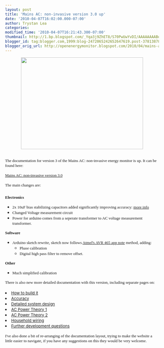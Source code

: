 ```yaml
---
layout: post
title: 'Mains AC: non-invasive version 3.0 up'
date: '2010-04-07T16:02:00.000-07:00'
author: Trystan Lea
categories: 
modified_time: '2010-04-07T16:21:43.300-07:00'
thumbnail: http://1.bp.blogspot.com/_Yqa3j9ZhET8/S70PwUwYvDI/AAAAAAAABqo/n8mTr0jT6bA/s72-c/vibasic.JPG
blogger_id: tag:blogger.com,1999:blog-2472065242652647619.post-3781387890743281483
blogger_orig_url: http://openenergymonitor.blogspot.com/2010/04/mains-ac-non-invasive-version-30-up.html
---
```


<a onblur="try {parent.deselectBloggerImageGracefully();} catch(e) {}" href="http://1.bp.blogspot.com/_Yqa3j9ZhET8/S70PwUwYvDI/AAAAAAAABqo/n8mTr0jT6bA/s1600/vibasic.JPG"><img style="display:block; margin:0px auto 10px; text-align:center;cursor:pointer; cursor:hand;width: 400px; height: 300px;" src="http://1.bp.blogspot.com/_Yqa3j9ZhET8/S70PwUwYvDI/AAAAAAAABqo/n8mTr0jT6bA/s400/vibasic.JPG" border="0" alt="" id="BLOGGER_PHOTO_ID_5457535646322703410" /></a><div style="text-align: left;"><span class="Apple-style-span"  style="color:#0000EE;"><u><span class="Apple-style-span"  style="font-family:georgia;"><span class="Apple-style-span" style="font-size: small;"><br /></span></span></u></span></div><span class="Apple-style-span"  style="font-family:georgia;"><span class="Apple-style-span" style="font-size: small;">The documentation for version 3 of the Mains AC: non-invasive energy monitor is up. It can be found here:</span></span><div><span class="Apple-style-span"  style="font-family:georgia;"><span class="Apple-style-span" style="font-size: small;"><br /></span></span></div><div><a href="http://openenergymonitor.org/emon/node/56"><span class="Apple-style-span"  style="font-family:georgia;"><span class="Apple-style-span" style="font-size: small;">Mains AC: non-invasive version 3.0</span></span></a></div><div><span class="Apple-style-span"  style="font-family:georgia;"><span class="Apple-style-span" style="font-size: small;"><br /></span></span></div><div><span class="Apple-style-span"  style="font-family:georgia;"><span class="Apple-style-span" style="font-size: small;">The main changes are:</span></span></div><div><span class="Apple-style-span"  style="font-family:georgia;"><span class="Apple-style-span" style="font-size: small;"><br /></span></span></div><div><span class="Apple-style-span" style="  border-collapse: collapse; line-height: 17px; -webkit-border-horizontal-spacing: 1px; -webkit-border-vertical-spacing: 1px; "><p style="margin-top: 0.5em; margin-bottom: 0.9em; "><strong><span class="Apple-style-span"  style="font-family:georgia;"><span class="Apple-style-span" style="font-size: small;">Electronics</span></span></strong></p><ul><li><span class="Apple-style-span"  style="font-family:georgia;"><span class="Apple-style-span" style="font-size: small;">2x 10uF bias stabilizing capacitors added significantly improving accuracy: </span><a href="http://openenergymonitor.blogspot.com/2010/03/reducing-noise-adding-capacitor.html"><span class="Apple-style-span" style="font-size: small;">more info</span></a></span></li><li><span class="Apple-style-span"  style="font-family:georgia;"><span class="Apple-style-span" style="font-size: small;">Changed Voltage measurement circuit</span></span></li><li><span class="Apple-style-span"  style="font-family:georgia;"><span class="Apple-style-span" style="font-size: small;">Power for arduino comes from a seperate transformer to AC voltage measurement transformer. </span></span></li></ul><p style="margin-top: 0.5em; margin-bottom: 0.9em; "><strong><span class="Apple-style-span"  style="font-family:georgia;"><span class="Apple-style-span" style="font-size: small;">Software</span></span></strong></p><ul><li><span class="Apple-style-span"  style="font-family:georgia;"><span class="Apple-style-span" style="font-size: small;">Arduino sketch rewrite, sketch now follows </span><a href="http://www.atmel.com/dyn/resources/prod_documents/doc2566.pdf"><span class="Apple-style-span" style="font-size: small;">Atmel's AVR 465 app note</span></a><span class="Apple-style-span" style="font-size: small;"> </span></span><span class="Apple-style-span"  style="font-family:georgia;"><span class="Apple-style-span" style="font-size: small;">method, adding:</span></span><ul><li><span class="Apple-style-span"  style="font-family:georgia;"><span class="Apple-style-span" style="font-size: small;">Phase calibration</span></span></li><li><span class="Apple-style-span"  style="font-family:georgia;"><span class="Apple-style-span" style="font-size: small;">Digital high pass filter to remove offset.</span></span></li></ul></li></ul><p style="margin-top: 0.5em; margin-bottom: 0.9em; "><strong><span class="Apple-style-span"  style="font-family:georgia;"><span class="Apple-style-span" style="font-size: small;">Other</span></span></strong></p><ul><li><span class="Apple-style-span"  style="font-family:georgia;"><span class="Apple-style-span" style="font-size: small;">Much simplified calibration</span></span></li></ul><div><span class="Apple-style-span"  style="font-family:georgia;"><span class="Apple-style-span" style="font-size: small;">There is also new more detailed documentation with this version, including separate pages on:</span></span></div><div><span class="Apple-style-span"  style="font-family:georgia;"><span class="Apple-style-span" style="font-size: small;"><br /></span></span></div><div><li><a href="http://openenergymonitor.org/emon/node/58"><span class="Apple-style-span" style="font-size: small;">How to build it</span></a></li><li><a href="http://openenergymonitor.org/emon/node/60"><span class="Apple-style-span" style="font-size: small;">Accuracy</span></a></li><li><a href="http://openenergymonitor.org/emon/node/59"><span class="Apple-style-span" style="font-size: small;">Detailed system design</span></a></li><li><a href="http://openenergymonitor.org/emon/node/61"><span class="Apple-style-span" style="font-size: small;">AC Power Theory 1</span></a></li><li><a href="http://openenergymonitor.org/emon/node/62"><span class="Apple-style-span" style="font-size: small;">AC Power Theory 2</span></a></li><li><a href="http://openenergymonitor.org/emon/node/63"><span class="Apple-style-span" style="font-size: small;">Household wiring</span></a></li><li><a href="http://openenergymonitor.org/emon/node/64"><span class="Apple-style-span" style="font-size: small;">Further development questions</span></a></li></div></span></div><div><span class="Apple-style-span"  style="font-family:georgia;"><span class="Apple-style-span" style="font-size: small;"><br /></span></span></div><div><span class="Apple-style-span"  style="font-family:georgia;"><span class="Apple-style-span" style="font-size: small;">I've also done a bit of re-arranging of the documentation layout, trying to make the website a little easier to navigate, if you have any suggestions on this they would be very welcome.</span></span></div>